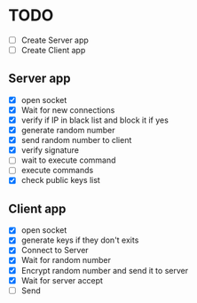 # TODO

- [ ] Create Server app
- [ ] Create Client app

## Server app

- [x] open socket
- [x] Wait for new connections
- [x] verify if IP in black list and block it if yes
- [x] generate random number
- [x] send random number to client
- [x] verify signature
- [ ] wait to execute command
- [ ] execute commands
- [x] check public keys list

## Client app

- [x] open socket
- [x] generate keys if they don't exits
- [x] Connect to Server
- [x] Wait for random number
- [x] Encrypt random number and send it to server
- [x] Wait for server accept
- [ ] Send
